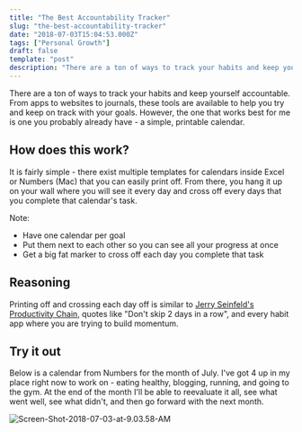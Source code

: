```yaml
---
title: "The Best Accountability Tracker"
slug: "the-best-accountability-tracker"
date: "2018-07-03T15:04:53.000Z"
tags: ["Personal Growth"]
draft: false
template: "post"
description: "There are a ton of ways to track your habits and keep yourself accountable. From apps to websites to journals, these tools are available to help you try and keep on track with your goals. However, the..."
---
```


There are a ton of ways to track your habits and keep yourself accountable. From apps to websites to journals, these tools are available to help you try and keep on track with your goals. However, the one that works best for me is one you probably already have - a simple, printable calendar.

## How does this work?

It is fairly simple - there exist multiple templates for calendars inside Excel or Numbers (Mac) that you can easily print off. From there, you hang it up on your wall where you will see it every day and cross off every days that you complete that calendar's task.

Note:

- Have one calendar per goal
- Put them next to each other so you can see all your progress at once
- Get a big fat marker to cross off each day you complete that task

## Reasoning

Printing off and crossing each day off is similar to [Jerry Seinfeld's Productivity Chain](https://lifehacker.com/281626/jerry-seinfelds-productivity-secret), quotes like "Don't skip 2 days in a row", and every habit app where you are trying to build momentum.

## Try it out

Below is a calendar from Numbers for the month of July. I've got 4 up in my place right now to work on - eating healthy, blogging, running, and going to the gym. At the end of the month I'll be able to reevaluate it all, see what went well, see what didn't, and then go forward with the next month.

![Screen-Shot-2018-07-03-at-9.03.58-AM](../../../static/content/images/2018/07/Screen-Shot-2018-07-03-at-9.03.58-AM.png)
